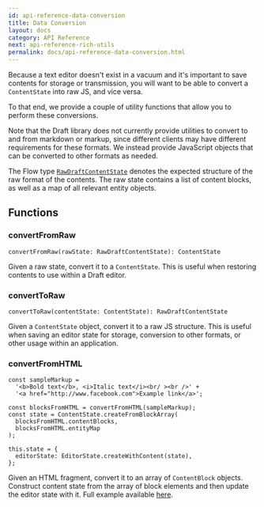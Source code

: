 ```yaml
---
id: api-reference-data-conversion
title: Data Conversion
layout: docs
category: API Reference
next: api-reference-rich-utils
permalink: docs/api-reference-data-conversion.html
---
```


Because a text editor doesn't exist in a vacuum and it's important to save
contents for storage or transmission, you will want to be able to
convert a `ContentState` into raw JS, and vice versa.

To that end, we provide a couple of utility functions that allow you to perform
these conversions.

Note that the Draft library does not currently provide utilities to convert to
and from markdown or markup, since different clients may have different requirements
for these formats. We instead provide JavaScript objects that can be converted
to other formats as needed.

The Flow type [`RawDraftContentState`](https://github.com/facebook/draft-js/blob/master/src/model/encoding/RawDraftContentState.js)
denotes the expected structure of the raw format of the contents. The raw state
contains a list of content blocks, as well as a map of all relevant entity
objects.

## Functions

### convertFromRaw

```
convertFromRaw(rawState: RawDraftContentState): ContentState
```

Given a raw state, convert it to a `ContentState`. This is useful when
restoring contents to use within a Draft editor.

### convertToRaw

```
convertToRaw(contentState: ContentState): RawDraftContentState
```

Given a `ContentState` object, convert it to a raw JS structure. This is useful
when saving an editor state for storage, conversion to other formats, or
other usage within an application.


### convertFromHTML

```
const sampleMarkup =
  '<b>Bold text</b>, <i>Italic text</i><br/ ><br />' +
  '<a href="http://www.facebook.com">Example link</a>';

const blocksFromHTML = convertFromHTML(sampleMarkup);
const state = ContentState.createFromBlockArray(
  blocksFromHTML.contentBlocks,
  blocksFromHTML.entityMap
);

this.state = {
  editorState: EditorState.createWithContent(state),
};
```

Given an HTML fragment, convert it to an array of `ContentBlock` objects. Construct content state from the array of block elements and then update the editor state with it. Full example available [here](https://github.com/facebook/draft-js/tree/master/examples/draft-0-10-0/convertFromHTML).
